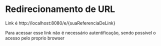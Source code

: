 # Redirecionamento de URL

Link é http://localhost:8080/e/{suaReferenciaDeLink}

Para acessar esse link não é necessário autentificação, sendo possivel o acesso pelo proprio browser